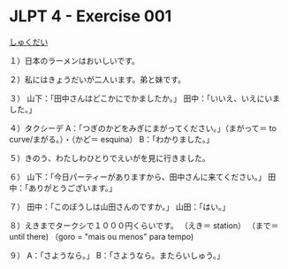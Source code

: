 # JLPT 4 - Exercise 001

[しゅくだい](./しゅくだいぶんぽうとかんじ.pdf)

１）日本のラーメンはおいしいです。

２）私にはきょうだいが二人います。弟と妹です。

３）
山下：「田中さんはどこかにでかましたか。」
田中：「いいえ、いえにいました。」

４）タクシーデ
A：「つぎのかどをみぎにまがってください。」（まがって＝ to curve/まがる。）・（かど＝ esquina）
B：「わかりました。」

５）きのう、わたしわひとりでえいがを見に行きました。

６）
山下：「今日パーティーがありますから、田中さんに来てください。」
田中：「ありがとうございます。」

７）
田中：「このぼうしは山田さんのですか。」
山田：「はい。」

８）えきまでタークシで１０００円くらいです。
（えき＝ station）
（まで＝ until there)
（goro = "mais ou menos" para tempo)

９）
A：「さようなら。」
B：「さようなら。またらいしゅう。」
